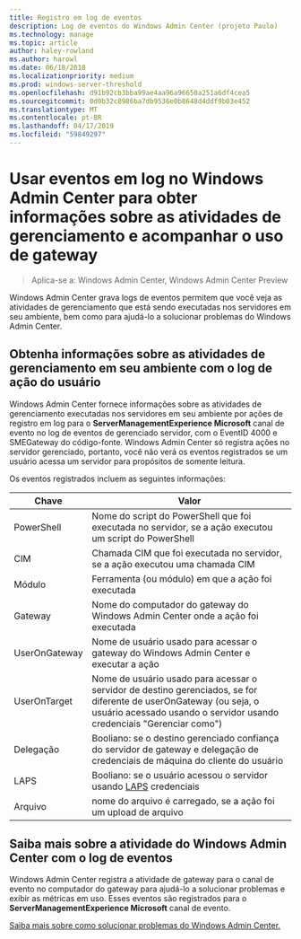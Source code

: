 ```yaml
---
title: Registro em log de eventos
description: Log de eventos do Windows Admin Center (projeto Paulo)
ms.technology: manage
ms.topic: article
author: haley-rowland
ms.author: harowl
ms.date: 06/18/2018
ms.localizationpriority: medium
ms.prod: windows-server-threshold
ms.openlocfilehash: d91b92cb3bba99ae4aa96a96650a251a6df4cea5
ms.sourcegitcommit: 0d0b32c8986ba7db9536e0b8648d4ddf9b03e452
ms.translationtype: MT
ms.contentlocale: pt-BR
ms.lasthandoff: 04/17/2019
ms.locfileid: "59849297"
---
```

# <a name="use-event-logging-in-windows-admin-center-to-gain-insight-into-management-activities-and-track-gateway-usage"></a>Usar eventos em log no Windows Admin Center para obter informações sobre as atividades de gerenciamento e acompanhar o uso de gateway

>Aplica-se a: Windows Admin Center, Windows Admin Center Preview

Windows Admin Center grava logs de eventos permitem que você veja as atividades de gerenciamento que está sendo executadas nos servidores em seu ambiente, bem como para ajudá-lo a solucionar problemas do Windows Admin Center.

## <a name="gain-insight-into-management-activities-in-your-environment-through-user-action-logging"></a>Obtenha informações sobre as atividades de gerenciamento em seu ambiente com o log de ação do usuário

Windows Admin Center fornece informações sobre as atividades de gerenciamento executadas nos servidores em seu ambiente por ações de registro em log para o **ServerManagementExperience Microsoft** canal de evento no log de eventos de gerenciado servidor, com o EventID 4000 e SMEGateway do código-fonte. Windows Admin Center só registra ações no servidor gerenciado, portanto, você não verá os eventos registrados se um usuário acessa um servidor para propósitos de somente leitura.

Os eventos registrados incluem as seguintes informações:

| Chave           | Valor                                                                                              |
|---------------|----------------------------------------------------------------------------------------------------|
| PowerShell    | Nome do script do PowerShell que foi executada no servidor, se a ação executou um script do PowerShell |
| CIM           | Chamada CIM que foi executada no servidor, se a ação executou uma chamada CIM                        |
| Módulo        | Ferramenta (ou módulo) em que a ação foi executada                                                     |
| Gateway       | Nome do computador do gateway do Windows Admin Center onde a ação foi executada                     |
| UserOnGateway | Nome de usuário usado para acessar o gateway do Windows Admin Center e executar a ação                    |
| UserOnTarget  | Nome de usuário usado para acessar o servidor de destino gerenciados, se for diferente de userOnGateway (ou seja, o usuário acessado usando o servidor usando credenciais "Gerenciar como") |
| Delegação    | Booliano: se o destino gerenciado confiança do servidor de gateway e delegação de credenciais de máquina do cliente do usuário             |
| LAPS          | Booliano: se o usuário acessou o servidor usando [LAPS](https://technet.microsoft.com/mt227395.aspx) credenciais                          |
| Arquivo          | nome do arquivo é carregado, se a ação foi um upload de arquivo                                |

## <a name="learn-about-windows-admin-center-activity-with-event-logging"></a>Saiba mais sobre a atividade do Windows Admin Center com o log de eventos

Windows Admin Center registra a atividade de gateway para o canal de evento no computador do gateway para ajudá-lo a solucionar problemas e exibir as métricas em uso. Esses eventos são registrados para o **ServerManagementExperience Microsoft** canal de evento.

[Saiba mais sobre como solucionar problemas do Windows Admin Center.](troubleshooting.md)
